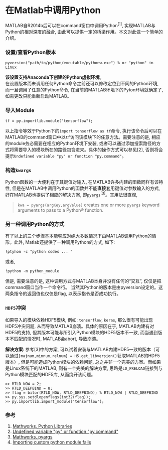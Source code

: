 # 在Matlab中调用Python

MATLAB自R2014b后可以在command窗口中调用Python<sup>[1]</sup>, 实现MATLAB与Python的相对深度的融合, 由此可以提供一定的桥梁作用。本文对此做一个简单的介绍。

### 设置/查看Python版本

```
pyversion("path/to/python/excutable/pythonw.exe") % or "python" in Linux
```

**该设置支持Anaconda下创建的Python虚拟环境**。  
在设置版本而未调用任何Python命令之前还可以修改定位到不同的Python环境, 而一旦调用了任意的Python命令, 在当前的MATLAB环境下的Pyton环境就确定了, 如需更改只能重新启动MATLAB。

### 导入Module

```
tf = py.importlib.module("tensorflow");
```

以上指令等效于Python下的`import tensorflow as tf`命令, 执行该命令后可以在MATLAB的command窗口中以`tf`访问该模块下的任意方法。需要注意的是, 相应的module务必需要在相应的Python环境下安装, 或者可以通过添加搜索路径的方式将需要导入的模块所在的路径包含进来。具体的操作方式可以参见[2], 否则将会提示`Undefined variable "py" or function "py.command"`。

### 构造`kwargs`

Python函数的一大便利在于其键值对输入, 在MATLAB许多内建的函数同样有该特性, 但是在MATLAB中调用Python的函数并不能**直接**套用键值对参数输入的方式, 好在MATLAB也提供了相应的解决方案, 即`pyargs`<sup>[3]</sup>。其用法很直观, 

> `kwa = pyargs(argKey,argValue)` creates one or more `pyargs` keyword arguments to pass to a Python® function.

### 另一种调用Python的方式

有了以上的三个步骤基本能够应对绝大多数情况下由MATLAB调用Python的情形。此外, Matlab还提供了一种调用Python的方式, 如下:

```
!ptyhon -c "python codes ... "
```

或者,   

```
!python -m python_module
```

但是, 需要注意的是, 这种调用方式与MATLAB本身并没有任何的“交互”, 仅仅是把command窗口当作一个命令行。 当然其Python的版本是由pyversion设定的。这两条指令的返回值也仅仅是flag, 以表示指令是否成功执行。

### `HDF5`冲突

如果导入的模块依赖HDF5模块, 例如: `tensorflow`, `keras`, 那么很有可能出现HDF5冲突问题, 从而导致MATLAB崩溃。具体的原因在于, MATLAB内建有对HDF5的支持, 但其版本可能与所引入Python模块的HDF5版本不一致, 而当遇到版本不匹配的情况时, MATLAB会abort, 导致崩溃。

**解决方案**: 参考[3]中的方案, 可以试着安装与MATLAB内建HDF5一致的版本（可以通过`[majnum,minnum,relnum] = H5.get_libversion()`获取MATLAB的HDF5版本）, 但是可能造成Python模块的依赖问题, 总之并非一个完美的方案。而如果是Linux系统下的MATLAB, 则有一个完美的解决方案, 思路是`LD_PRELOAD`链接到与Python模块匹配的HDF5库, 从而绕开该问题。

```
>> RTLD_NOW = 2;
>> RTLD_DEEPBIND = 8;
>> flag = bitor(RTLD_NOW, RTLD_DEEPBIND); % RTLD_NOW | RTLD_DEEPBIND
>> py.sys.setdlopenflags(int32(flag));
>> py.importlib.import_module('tensorflow');
```

### 参考
1. [Mathworks, Python Libraries](https://www.mathworks.com/help/matlab/call-python-libraries.html)
2. [Undefined variable "py" or function "py.command"](https://www.mathworks.com/help/matlab/matlab_external/undefined-variable-py-or-function-py-command.html)
3. [Mathworks, pyargs](https://www.mathworks.com/help/matlab/ref/pyargs.html)
4. [Importing custom python module fails](https://www.mathworks.com/matlabcentral/answers/265247-importing-custom-python-module-fails#comment_338642)